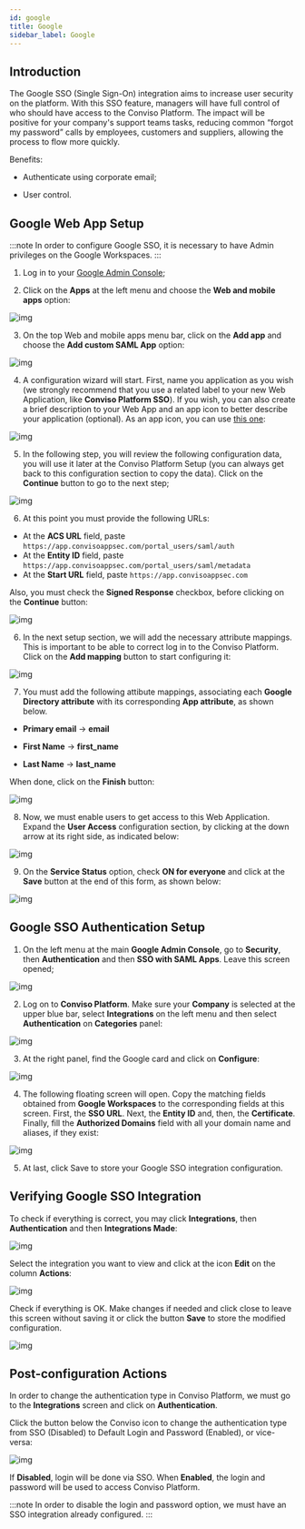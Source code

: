 ```yaml
---
id: google
title: Google
sidebar_label: Google
---
```


## Introduction

The Google SSO (Single Sign-On) integration aims to increase user security on the platform. With this SSO feature, managers will have full control of who should have access to the Conviso Platform. The impact will be positive for your company's support teams tasks, reducing common “forgot my password” calls by employees, customers and suppliers, allowing the process to flow more quickly.

Benefits:

- Authenticate using corporate email;

- User control.

## Google Web App Setup

:::note
In order to configure Google SSO, it is necessary to have Admin privileges on the Google Workspaces.
:::

1. Log in to your [Google Admin Console](https://admin.google.com/);

2. Click on the **Apps** at the left menu and choose the **Web and mobile apps** option: 

<div style={{textAlign: 'center'}}>

![img](../../static/img/sso-google-img1.png)

</div>

3. On the top Web and mobile apps menu bar, click on the **Add app** and choose the **Add custom SAML App** option: 

<div style={{textAlign: 'center'}}>

![img](../../static/img/sso-google-img2.png)

</div>

4. A configuration wizard will start. First, name you application as you wish (we strongly recommend that you use a related label to your new Web Application, like **Conviso Platform SSO**). If you wish, you can also create a brief description to your Web App and an app icon to better describe your application (optional). As an app icon, you can use [this one](../../static/img/sso-google-icon.png):

<div style={{textAlign: 'center'}}>

![img](../../static/img/sso-google-img3.png)

</div>

5. In the following step, you will review the following configuration data, you will use it later at the Conviso Platform Setup (you can always get back to this configuration section to copy the data). Click on the **Continue** button to go to the next step;

<div style={{textAlign: 'center'}}>

![img](../../static/img/sso-google-img4.png)

</div>

6. At this point you must provide the following URLs:

- At the **ACS URL** field, paste ```https://app.convisoappsec.com/portal_users/saml/auth```
- At the **Entity ID** field, paste ```https://app.convisoappsec.com/portal_users/saml/metadata```
- At the **Start URL** field, paste ```https://app.convisoappsec.com```

Also, you must check the **Signed Response** checkbox, before clicking on the **Continue** button:

<div style={{textAlign: 'center'}}>

![img](../../static/img/sso-google-img5.png)

</div>

6. In the next setup section, we will add the necessary attribute mappings. This is important to be able to correct log in to the Conviso Platform. Click on the **Add mapping** button to start configuring it:

<div style={{textAlign: 'center'}}>

![img](../../static/img/sso-google-img6.png)

</div>

7. You must add the following attibute mappings, associating each **Google Directory attribute** with its corresponding **App attribute**, as shown below.

- **Primary email** -> **email**

- **First Name** -> **first_name**

- **Last Name** -> **last_name**

When done, click on the **Finish** button:

<div style={{textAlign: 'center'}}>

![img](../../static/img/sso-google-img7.png)

</div>

8. Now, we must enable users to get access to this Web Application. Expand the **User Access** configuration section, by clicking at the down arrow at its right side, as indicated below:

<div style={{textAlign: 'center'}}>

![img](../../static/img/sso-google-img8.png)

</div>

9. On the **Service Status** option, check **ON for everyone** and click at the **Save** button at the end of this form, as shown below:

<div style={{textAlign: 'center'}}>

![img](../../static/img/sso-google-img9.png)

</div>

## Google SSO Authentication Setup

1. On the left menu at the main **Google Admin Console**, go to **Security**, then **Authentication** and then **SSO with SAML Apps**. Leave this screen opened;

<div style={{textAlign: 'center'}}>

![img](../../static/img/google-img1.png)

</div>

2. Log on to **Conviso Platform**. Make sure your **Company** is selected at the upper blue bar, select **Integrations** on the left menu and then select **Authentication** on **Categories** panel:

<div style={{textAlign: 'center'}}>

![img](../../static/img/google-img2.png)

</div>

3. At the right panel, find the Google card and click on **Configure**:

<div style={{textAlign: 'center'}}>

![img](../../static/img/google-img3.png)

</div>

4. The following floating screen will open. Copy the matching fields obtained from **Google Workspaces** to the corresponding fields at this screen. First, the **SSO URL**. Next, the **Entity ID** and, then, the **Certificate**. Finally, fill the **Authorized Domains** field with all your domain name and aliases, if they exist:

<div style={{textAlign: 'center'}}>

![img](../../static/img/google-img4.png)

</div>

5. At last, click Save to store your Google SSO integration configuration.  

## Verifying Google SSO Integration

To check if everything is correct, you may click **Integrations**, then **Authentication** and then **Integrations Made**:

<div style={{textAlign: 'center'}}>

![img](../../static/img/google-img5.png)

</div>

Select the integration you want to view and click at the icon **Edit** on the column **Actions**:

<div style={{textAlign: 'center'}}>

![img](../../static/img/google-img6.png)

</div>

Check if everything is OK. Make changes if needed and click close to leave this screen without saving it or click the button **Save** to store the modified configuration.

<div style={{textAlign: 'center'}}>

![img](../../static/img/google-img7.png)

</div>

## Post-configuration Actions

In order to change the authentication type in Conviso Platform, we must go to the **Integrations** screen and click on **Authentication**.

Click the button below the Conviso icon to change the authentication type from SSO (Disabled) to Default Login and Password (Enabled), or vice-versa:

<div style={{textAlign: 'center'}}>

![img](../../static/img/google-img8.png)

</div>

If **Disabled**, login will be done via SSO. When **Enabled**, the login and password will be used to access Conviso Platform.

:::note
 In order to disable the login and password option, we must have an SSO integration already configured.
:::